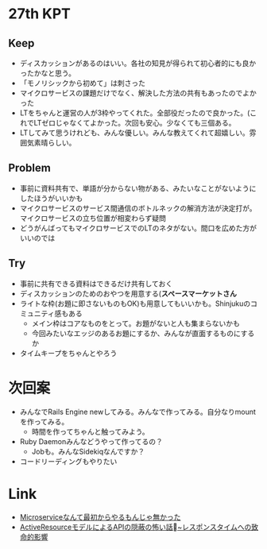# 27th KPT

## Keep

- ディスカッションがあるのはいい。各社の知見が得られて初心者的にも良かったかなと思う。
- 「モノリシックから初めて」は刺さった
- マイクロサービスの課題だけでなく、解決した方法の共有もあったのでよかった
- LTをちゃんと運営の人が3枠やってくれた。全部役だったので良かった。(これでLTゼロじゃなくてよかった。次回も安心。少なくても三個ある。
- LTしてみて思うけれども、みんな優しい。みんな教えてくれて超嬉しい。雰囲気素晴らしい。

## Problem

- 事前に資料共有で、単語が分からない物がある、みたいなことがないようにしたほうがいいかも
- マイクロサービスのサービス間通信のボトルネックの解消方法が決定打が。マイクロサービスの立ち位置が相変わらず疑問
- どうがんばってもマイクロサービスでのLTのネタがない。間口を広めた方がいいのでは

## Try

- 事前に共有できる資料はできるだけ共有しておく
- ディスカッションのためのおやつを用意する(**スペースマーケットさん**
- ライトな枠(お題に即さないものもOK)も用意してもいいかも。Shinjukuのコミュニティ感もある
  + メイン枠はコアなものをとって。お題がないと人も集まらないかも
  + 今回みたいなエッジのあるお題にするか、みんなが直面するものにするか
- タイムキープをちゃんとやろう

# 次回案

- みんなでRails Engine newしてみる。みんなで作ってみる。自分なりmountを作ってみる。
  + 時間を作ってちゃんと触ってみよう。
- Ruby Daemonみんなどうやって作ってるの？
  + Jobも。みんなSidekiqなんですか？
- コードリーディングもやりたい

# Link

- [Microserviceなんて最初からやるもんじゃ無かった](http://www.slideshare.net/AkiraMiki/20160722-microservice)
- [ActiveResourceモデルによるAPIの隠蔽の怖い話~レスポンスタイムへの致命的影響](http://www.slideshare.net/SumiKoichiro/activeresourceapi-at-shinjukurb)
